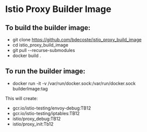 # Istio Proxy Builder Image

## To build the builder image:

* git clone https://github.com/bdecoste/istio_proxy_build_image
* cd istio_proxy_build_image
* git pull --recurse-submodules
* docker build .


## To run the builder image:

* docker run -it -v /var/run/docker.sock:/var/run/docker.sock builderImage:tag 

This will create:

* gcr.io/istio-testing/envoy-debug:TB12
* gcr.io/istio-testing/iptables:TB12
* istio/proxy_debug:TB12
* istio/proxy_init:Tb12


